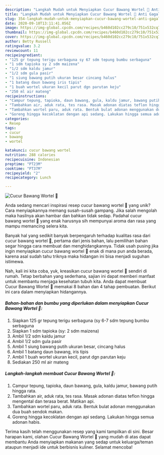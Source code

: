 ```yaml
---
description: "Langkah Mudah untuk Menyiapkan Cucur Bawang Wortel 🥕 Anti Gagal"
title: "Langkah Mudah untuk Menyiapkan Cucur Bawang Wortel 🥕 Anti Gagal"
slug: 354-langkah-mudah-untuk-menyiapkan-cucur-bawang-wortel-anti-gagal
date: 2020-09-10T13:11:41.056Z
image: https://img-global.cpcdn.com/recipes/b460d102cc279c10/751x532cq70/cucur-bawang-wortel-🥕-foto-resep-utama.jpg
thumbnail: https://img-global.cpcdn.com/recipes/b460d102cc279c10/751x532cq70/cucur-bawang-wortel-🥕-foto-resep-utama.jpg
cover: https://img-global.cpcdn.com/recipes/b460d102cc279c10/751x532cq70/cucur-bawang-wortel-🥕-foto-resep-utama.jpg
author: Betty Russell
ratingvalue: 3.2
reviewcount: 11
recipeingredient:
- "125 gr tepung terigu serbaguna sy 67 sdm tepung bumbu serbaguna"
- "1 sdm tapioka sy 2 sdm maizena"
- "1/2 sdm kaldu jamur"
- "1/2 sdm gula pasir"
- "1 siung bawang putih ukuran besar cincang halus"
- "1 batang daun bawang iris tipis"
- "1 buah wortel ukuran kecil parut dgn parutan keju"
- "250 ml air mateng"
recipeinstructions:
- "Campur tepung, tapioka, daun bawang, gula, kaldu jamur, bawang putih hingga rata."
- "Tambahkan air, aduk rata, tes rasa. Masak adonan diatas teflon hingga mengental dan terasa berat. Matikan api."
- "Tambahkan wortel paru, aduk rata. Bentuk bulat adonan menggunakan dua buah sendok makan."
- "Goreng hingga kecoklatan dengan api sedang. Lakukan hingga semua adonan habis."
categories:
- Resep
tags:
- cucur
- bawang
- wortel

katakunci: cucur bawang wortel 
nutrition: 288 calories
recipecuisine: Indonesian
preptime: "PT23M"
cooktime: "PT37M"
recipeyield: "2"
recipecategory: Lunch

---
```



![Cucur Bawang Wortel 🥕](https://img-global.cpcdn.com/recipes/b460d102cc279c10/751x532cq70/cucur-bawang-wortel-🥕-foto-resep-utama.jpg)

Anda sedang mencari inspirasi resep cucur bawang wortel 🥕 yang unik? Cara menyiapkannya memang susah-susah gampang. Jika salah mengolah maka hasilnya akan hambar dan bahkan tidak sedap. Padahal cucur bawang wortel 🥕 yang enak harusnya sih mempunyai aroma dan rasa yang mampu memancing selera kita.



Banyak hal yang sedikit banyak berpengaruh terhadap kualitas rasa dari cucur bawang wortel 🥕, pertama dari jenis bahan, lalu pemilihan bahan segar hingga cara membuat dan menghidangkannya. Tidak usah pusing jika ingin menyiapkan cucur bawang wortel 🥕 enak di mana pun anda berada, karena asal sudah tahu triknya maka hidangan ini bisa menjadi suguhan istimewa.


Nah, kali ini kita coba, yuk, kreasikan cucur bawang wortel 🥕 sendiri di rumah. Tetap berbahan yang sederhana, sajian ini dapat memberi manfaat untuk membantu menjaga kesehatan tubuh kita. Anda dapat membuat Cucur Bawang Wortel 🥕 memakai 8 bahan dan 4 tahap pembuatan. Berikut ini cara dalam menyiapkan hidangannya.

<!--inarticleads1-->

##### Bahan-bahan dan bumbu yang diperlukan dalam menyiapkan Cucur Bawang Wortel 🥕:

1. Siapkan 125 gr tepung terigu serbaguna (sy 6-7 sdm tepung bumbu serbaguna
1. Siapkan 1 sdm tapioka (sy: 2 sdm maizena)
1. Ambil 1/2 sdm kaldu jamur
1. Ambil 1/2 sdm gula pasir
1. Ambil 1 siung bawang putih ukuran besar, cincang halus
1. Ambil 1 batang daun bawang, iris tipis
1. Ambil 1 buah wortel ukuran kecil, parut dgn parutan keju
1. Sediakan 250 ml air mateng




<!--inarticleads2-->

##### Langkah-langkah membuat Cucur Bawang Wortel 🥕:

1. Campur tepung, tapioka, daun bawang, gula, kaldu jamur, bawang putih hingga rata.
1. Tambahkan air, aduk rata, tes rasa. Masak adonan diatas teflon hingga mengental dan terasa berat. Matikan api.
1. Tambahkan wortel paru, aduk rata. Bentuk bulat adonan menggunakan dua buah sendok makan.
1. Goreng hingga kecoklatan dengan api sedang. Lakukan hingga semua adonan habis.




Terima kasih telah menggunakan resep yang kami tampilkan di sini. Besar harapan kami, olahan Cucur Bawang Wortel 🥕 yang mudah di atas dapat membantu Anda menyiapkan makanan yang sedap untuk keluarga/teman ataupun menjadi ide untuk berbisnis kuliner. Selamat mencoba!
